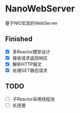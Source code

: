 # NanoWebServer
基于NIO实现的WebServer

## Finished
- [x] 多Reactor模型设计
- [x] 接收请求返回响应
- [x] 解析HTTP报文
- [x] 处理GET静态请求

## TODO

- [ ] 子Reactor采用线程池
- [ ] 长连接
